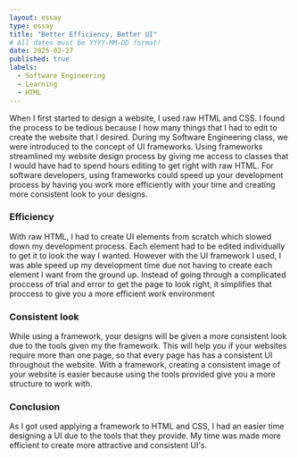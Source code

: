 ```yaml
---
layout: essay
type: essay
title: "Better Efficiency, Better UI"
# All dates must be YYYY-MM-DD format!
date: 2025-02-27
published: true
labels:
  - Software Engineering
  - Learning
  - HTML
---
```

When I first started to design a website, I used raw HTML and CSS. I found the process to be tedious because I how many things that I had to edit to create the website that I desired. During my Software Engineering class, we were introduced to the concept of UI frameworks. Using frameworks streamlined my website design process by giving me access to classes that I would have had to spend hours editing to get right with raw HTML. For software developers, using frameworks could speed up your development process by having you work more efficiently with your time and creating more consistent look to your designs.
### Efficiency
With raw HTML, I had to create UI elements from scratch which slowed down my development process. Each element had to be edited individually to get it to look the way I wanted. However with the UI framework I used, I was able speed up my development time due not having to create each element I want from the ground up. Instead of going through a complicated proccess of trial and error to get the page to look right, it simplifies that proccess to give you a more efficient work environment

### Consistent look
While using a framework, your designs will be given a more consistent look due to the tools given my the framework. This will help you if your websites require more than one page, so that every page has has a consistent UI throughout the website. With a framework, creating a consistent image of your website is easier because using the tools provided give you a more structure to work with.

### Conclusion
As I got used applying a framework to HTML and CSS, I had an easier time designing a UI due to the tools that they provide. My time was made more efficient to create more attractive and consistent UI's.
